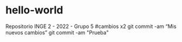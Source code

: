 # hello-world
Repositorio INGE 2 - 2022 - Grupo 5
#cambios x2
git commit -am “Mis nuevos cambios”
git commit -am "Prueba"
